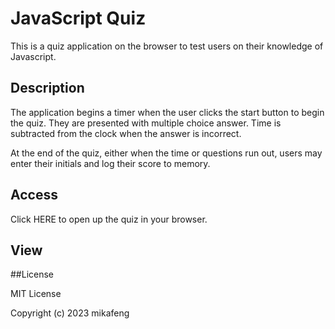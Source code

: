 # JavaScript Quiz

This is a quiz application on the browser to test users on their knowledge of Javascript.

## Description

The application begins a timer when the user clicks the start button to begin the quiz.
They are presented with multiple choice answer. Time is subtracted from the clock when the answer is incorrect.

At the end of the quiz, either when the time or questions run out, users may enter their initials and log their score to memory.

## Access
Click HERE to open up the quiz in your browser.

## View


##License

MIT License

Copyright (c) 2023 mikafeng


